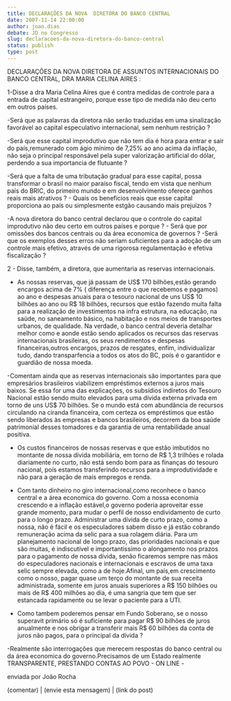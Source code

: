 ```yaml
---
title: DECLARAÇÕES DA NOVA  DIRETORA DO BANCO CENTRAL
date: 2007-11-14 22:00:00
author: joao.dias
debate: JD no Congresso
slug: declaracoes-da-nova-diretora-do-banco-central
status: publish 
type: post
---
```


DECLARAÇÕES DA NOVA DIRETORA DE ASSUNTOS INTERNACIONAIS DO BANCO CENTRAL, DRA MARIA CELINA AIRES :  

  

1-Disse a dra Maria Celina Aires que é contra medidas de controle para a entrada de capital estrangeiro, porque esse tipo de medida não deu certo em outros países.  

-Será que as palavras da diretora não serão traduzidas em uma sinalização favorável ao capital especulativo internacional, sem nenhum restrição ?   

-Será que esse capital improdutivo que não tem dia é hora para entrar e sair do país,remunerado com ágio mínimo de 7,25% ao ano acima da inflação, não seja o principal responsável pela super valorização artificial do dólar, perdendo a sua importancia de flutuante ?  

-Será que a falta de uma tributação gradual para esse capital, possa transformar o brasil no maior paraíso fiscal, tendo em vista que nenhum país do BRIC, do primeiro mundo e em desenvolvimento oferece ganhos reais mais atrativos ? - Quais os benefícios reais que esse capital proporciona ao país ou simplesmente estgão causando mais prejuízos ?  

-A nova diretora do banco central declarou que o controle do capital improdutivo não deu certo em outros países e porque ? - Será que por omissões dos bancos centrais ou da área economica de governos ? -Será que os exemplos desses erros não seriam suficientes para a adoção de um controle mais efetivo, através de uma rigorosa regulamentação e efetiva fiscalização ?  

2 - Disse, também, a diretora, que aumentaria as reservas internacionais.  

- As nossas reservas, que já passam de US$ 170 bilhões,estão gerando encargos acima de 7% ( diferença entre o que recebemos e pagamos) ao ano e despesas anuais para o tesouro nacional de uns US$ 10 bilhões ao ano ou R$ 18 bilhões, recursos que estão fazendo muita falta para a realização de investimentos na infra estrutura, na educação, na saúde, no saneamento básico, na habitação e nos meios de transportes urbanos, de qualidade. Na verdade, o banco central deveria detalhar melhor como e aonde estão sendo aplicados os recursos das reservas internacionais brasileiras, os seus rendimentos e despesas financeiras,outros encargos, prazos de resgates, enfim, individualizar tudo, dando transparfencia a todos os atos do BC, poís é o garantidor e guardião de nossa moeda.  

-Comentam ainda que as reservas internacionais são importantes para que empresários brasileiros viabilizem empréstimos externos a juros mais baixos. Se essa for uma das explicações, os subsídios indiretos do Tesouro Nacional estão sendo muito elevados para uma dívida externa privada em torno de uns US$ 70 bilhões. Se o mundo está com abundância de recursos circulando na ciranda financeira, com certeza os empréstimos que estão sendo liberados às empresas e bancos brasileiros, decorrem da boa saúde patrimonial desses tomadores e da garantia de uma rentabilidade anual positiva.  

- Os custos financeiros de nossas reservas e que estão imbutidos no montante de nossa dívida mobiliária, em torno de R$ 1,3 trilhões e rolada diariamente no curto, não está sendo bom para as finanças do tesouro nacional, poís estamos transferindo recursos para a improdutividade e não para a geração de mais empregos e renda.  

- Com tanto dinheiro no giro internacional,como reconhece o banco central e a área economica do governo. Com a nossa economia crescendo e a inflação estável,o governo poderia aproveitar esse grande momento, para mudar o perfil de nosso endividamento de curto para o longo prazo. Administrar uma dívida de curto prazo, como a nossa, não é fácil e os especuladores sabem disso e já estão cobrando remuneração acima da selic para a sua rolagem diária. Para um planejamento nacional de longo prazo, das prioridades nacionais e que são muitas, é indiscutível e importantissímo o alongamento nos prazos para o pagamento de nossa dívida, senão ficaremos sempre nas mãos do especuladores nacionais e internacionais e escravos de uma taxa selic sempre elevada, como a de hoje.Afinal, um país,em crescimento como o nosso, pagar quase um terço do montante de sua receita administrada, somente em juros anuais superiores a R$ 150 bilhões ou mais de R$ 400 milhões ao dia, é uma sangria que tem que ser estancada rapidamente ou se levar o paciente para a UTI.  

- Como tambem poderemos pensar em Fundo Soberano, se o nosso superavit primário só é suficiente para pagar R$ 90 bilhões de juros anualmente e nos obrigar a transferir mais R$ 60 bilhões da conta de juros não pagos, para o principal da dívida ?  

-Realmente são interrogações que merecem respostas do banco central ou da área economica do governo.Precisamos de um Estado realmente TRANSPARENTE, PRESTANDO CONTAS AO POVO - ON LINE -  

enviada por João Rocha  

(comentar) | (envie esta mensagem) | (link do post)
